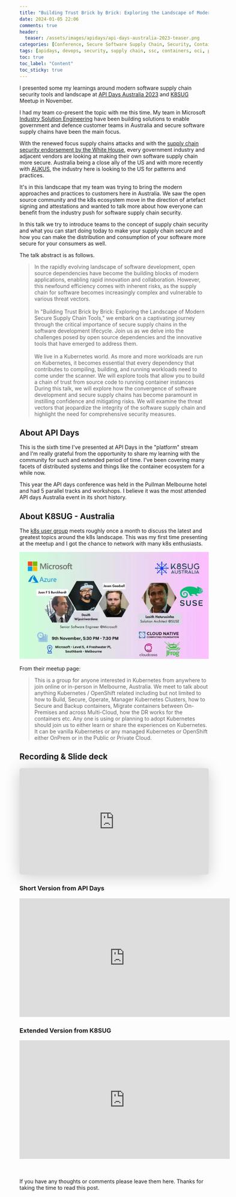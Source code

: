 ```yaml
---
title: "Building Trust Brick by Brick: Exploring the Landscape of Modern Secure Supply Chain Tools - API Days Australia 2023"
date: 2024-01-05 22:06
comments: true
header:
  teaser: /assets/images/apidays/api-days-australia-2023-teaser.png
categories: [Conference, Secure Software Supply Chain, Security, Container]
tags: [apidays, devops, security, supply chain, ssc, containers, oci, public speaking]
toc: true
toc_label: "Content"
toc_sticky: true
---
```


I presented some my learnings around modern software supply chain security tools and landscape at [API Days Australia 2023](https://www.apidays.global/australia/) and [K8SUG](https://www.meetup.com/k8s-au/) Meetup in November. 

I had my team co-present the topic with me this time. My team in Microsoft [Industry Solution Engineering](https://microsoft.github.io/code-with-engineering-playbook/ISE/) have been building solutions to enable government and defence customer teams in Australia and secure software supply chains have been the main focus.

With the renewed focus supply chains attacks and with the [supply chain security endorsement by the White House](https://www.whitehouse.gov/briefing-room/presidential-actions/2021/05/12/executive-order-on-improving-the-nations-cybersecurity/), every government industry and adjacent vendors are looking at making their own software supply chain more secure. Australia being a close ally of the US and with more recently with [AUKUS](https://en.wikipedia.org/wiki/AUKUS), the industry here is looking to the US for patterns and practices.

It's in this landscape that my team was trying to bring the modern approaches and practices to customers here in Australia. We saw the open source community and the k8s ecosystem move in the direction of artefact signing and attestations and wanted to talk more about how everyone can benefit from the industry push for software supply chain security.

In this talk we try to introduce teams to the concept of supply chain security and what you can start doing today to make your supply chain secure and how you can make the distribution and consumption of your software more secure for your consumers as well.

The talk abstract is as follows.

> In the rapidly evolving landscape of software development, open source dependencies have become the building blocks of modern applications, enabling rapid innovation and collaboration. However, this newfound efficiency comes with inherent risks, as the supply chain for software becomes increasingly complex and vulnerable to various threat vectors. <br /><br />In "Building Trust Brick by Brick: Exploring the Landscape of Modern Secure Supply Chain Tools," we embark on a captivating journey through the critical importance of secure supply chains in the software development lifecycle. Join us as we delve into the challenges posed by open source dependencies and the innovative tools that have emerged to address them. <br /><br />We live in a Kubernetes world. As more and more workloads are run on Kubernetes, it becomes essential that every dependency that contributes to compiling, building, and running workloads need to come under the scanner. We will explore tools that allow you to build a chain of trust from source code to running container instances During this talk, we will explore how the convergence of software development and secure supply chains has become paramount in instilling confidence and mitigating risks. We will examine the threat vectors that jeopardize the integrity of the software supply chain and highlight the need for comprehensive security measures.

## About API Days

This is the sixth time I've presented at API Days in the "platform" stream and I'm really grateful from the opportunity to share my learning with the community for such and extended period of time. I've been covering many facets of distributed systems and things like the container ecosystem for a while now.

This year the API days conference was held in the Pullman Melbourne hotel and had 5 parallel tracks and workshops. I believe it was the most attended API days Australia event in its short history.

## About K8SUG - Australia

The [k8s user group](https://www.meetup.com/k8s-au/) meets roughly once a month to discuss the latest and greatest topics around the k8s landscape. This was my first time presenting at the meetup and I got the chance to network with many k8s enthusiasts.

![Meetup](/assets/images/k8sug-November-2023.png)

From their meetup page:
> This is a group for anyone interested in Kubernetes from anywhere to join online or in-person in Melbourne, Australia. We meet to talk about anything Kubernetes / OpenShift related including but not limited to how to Build, Secure, Operate, Manager Kubernetes Clusters, how to Secure and Backup containers, Migrate containers between On-Premises and across Multi-Cloud, how the DR works for the containers etc. Any one is using or planning to adopt Kubernetes should join us to either learn or share the experiences on Kubernetes. It can be vanilla Kubernetes or any managed Kubernetes or OpenShift either OnPrem or in the Public or Private Cloud.

## Recording & Slide deck

<iframe class="speakerdeck-iframe" frameborder="0" src="https://speakerdeck.com/player/e8c00bf15ce94597bf89294efdb6c5e9" title="Building Trust Brick by Brick: Exploring the Landscape of Modern Secure Supply Chain Tools" allowfullscreen="true" style="border: 0px; background: padding-box padding-box rgba(0, 0, 0, 0.1); margin: 0px; padding: 0px; border-radius: 6px; box-shadow: rgba(0, 0, 0, 0.2) 0px 5px 40px; width: 100%; height: auto; aspect-ratio: 560 / 315;" data-ratio="1.7777777777777777"></iframe>

### Short Version from API Days
<iframe width="560" height="315" src="https://www.youtube.com/embed/n7noS4pLb0U?si=BpFq3fVqtzDccU_C" title="YouTube video player" frameborder="0" allow="accelerometer; autoplay; clipboard-write; encrypted-media; gyroscope; picture-in-picture; web-share" referrerpolicy="strict-origin-when-cross-origin" allowfullscreen></iframe>

### Extended Version from K8SUG

<iframe width="560" height="315" src="https://www.youtube.com/embed/pMq2ylRzYl4?si=-YPv8pScMWGhZ3uN&amp;start=2359" title="YouTube video player" frameborder="0" allow="accelerometer; autoplay; clipboard-write; encrypted-media; gyroscope; picture-in-picture; web-share" referrerpolicy="strict-origin-when-cross-origin" allowfullscreen></iframe>

<br /><br />
If you have any thoughts or comments please leave them here. Thanks for taking the time to read this post.